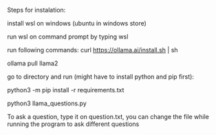 Steps for instalation:

install wsl on windows  (ubuntu in windows store)

run wsl on command prompt by typing wsl

run following commands:
curl https://ollama.ai/install.sh | sh

ollama pull llama2

go to directory and run (might have to install python and pip first):

python3 -m pip install -r requirements.txt

python3 llama_questions.py





To ask a question, type it on question.txt, you can change the file while running the program to ask different questions
